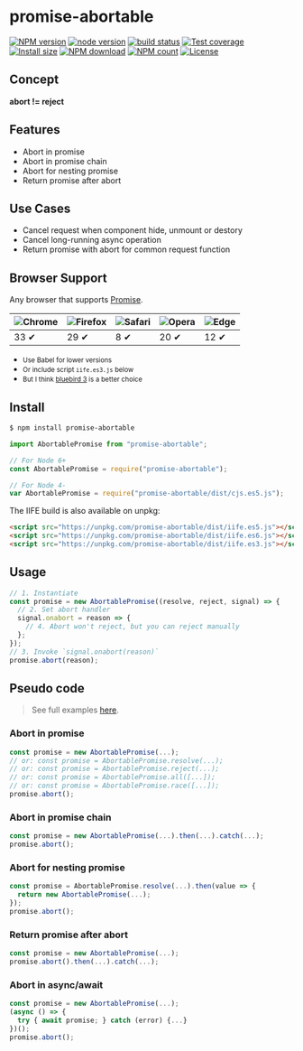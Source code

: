 # promise-abortable

[![NPM version](https://img.shields.io/npm/v/promise-abortable.svg?style=flat-square)](https://npmjs.org/package/promise-abortable)
[![node version](https://img.shields.io/badge/node.js-%3E=_0.12-green.svg?style=flat-square)](http://nodejs.org/download/)
[![build status](https://img.shields.io/travis/dondevi/promise-abortable.svg?style=flat-square)](https://travis-ci.org/dondevi/promise-abortable)
[![Test coverage](https://codecov.io/gh/dondevi/promise-abortable/branch/master/graph/badge.svg?style=flat-square)](https://codecov.io/gh/dondevi/promise-abortable)
[![Install size](https://packagephobia.now.sh/badge?p=promise-abortable)](https://packagephobia.now.sh/result?p=promise-abortable)
[![NPM download](https://img.shields.io/npm/dm/promise-abortable.svg?style=flat-square)](https://npmjs.org/package/promise-abortable)
[![NPM count](https://img.shields.io/npm/dt/promise-abortable.svg?style=flat-square)](https://www.npmjs.com/package/promise-abortable)
[![License](https://img.shields.io/npm/l/promise-abortable.svg?style=flat-square)](https://www.npmjs.com/package/promise-abortable)



## Concept

**abort != reject**



## Features

- Abort in promise
- Abort in promise chain
- Abort for nesting promise
- Return promise after abort



## Use Cases
- Cancel request when component hide, unmount or destory
- Cancel long-running async operation
- Return promise with abort for common request function



## Browser Support

Any browser that supports <a href="http://caniuse.com/#feat=promises" target="_blank">Promise</a>.

![Chrome](https://raw.github.com/alrra/browser-logos/master/src/chrome/chrome_48x48.png) | ![Firefox](https://raw.github.com/alrra/browser-logos/master/src/firefox/firefox_48x48.png) | ![Safari](https://raw.github.com/alrra/browser-logos/master/src/safari/safari_48x48.png) | ![Opera](https://raw.github.com/alrra/browser-logos/master/src/opera/opera_48x48.png) | ![Edge](https://raw.github.com/alrra/browser-logos/master/src/edge/edge_48x48.png) |
--- | --- | --- | --- | --- |
33 ✔ | 29 ✔ | 8 ✔ | 20 ✔ | 12 ✔ |

- <small>Use <a herf="https://babeljs.io/" target="_blank">Babel</a> for lower versions</small>
- <small>Or include script `iife.es3.js` below</small>
- <small>But I think <a href="http://bluebirdjs.com/docs/api/cancellation.html" target="_blank">bluebird 3</a> is a better choice</small>


## Install

```bash
$ npm install promise-abortable
```

```javascript
import AbortablePromise from "promise-abortable";

// For Node 6+
const AbortablePromise = require("promise-abortable");

// For Node 4-
var AbortablePromise = require("promise-abortable/dist/cjs.es5.js");
```

The IIFE build is also available on unpkg:

```html
<script src="https://unpkg.com/promise-abortable/dist/iife.es5.js"></script> <!-- 1KB, recommend -->
<script src="https://unpkg.com/promise-abortable/dist/iife.es6.js"></script> <!-- 1KB -->
<script src="https://unpkg.com/promise-abortable/dist/iife.es3.js"></script> <!-- 16KB -->
```



## Usage

```javascript
// 1. Instantiate
const promise = new AbortablePromise((resolve, reject, signal) => {
  // 2. Set abort handler
  signal.onabort = reason => {
    // 4. Abort won't reject, but you can reject manually
  };
});
// 3. Invoke `signal.onabort(reason)`
promise.abort(reason);
```



## Pseudo code
> See full examples <a href="./examples.md" target="\_blank">here</a>.

### Abort in promise

```javascript
const promise = new AbortablePromise(...);
// or: const promise = AbortablePromise.resolve(...);
// or: const promise = AbortablePromise.reject(...);
// or: const promise = AbortablePromise.all([...]);
// or: const promise = AbortablePromise.race([...]);
promise.abort();
```


### Abort in promise chain

```javascript
const promise = new AbortablePromise(...).then(...).catch(...);
promise.abort();
```


### Abort for nesting promise

```javascript
const promise = AbortablePromise.resolve(...).then(value => {
  return new AbortablePromise(...);
});
promise.abort();
```


### Return promise after abort

```javascript
const promise = new AbortablePromise(...);
promise.abort().then(...).catch(...);
```


### Abort in async/await

```javascript
const promise = new AbortablePromise(...);
(async () => {
  try { await promise; } catch (error) {...}
})();
promise.abort();
```
